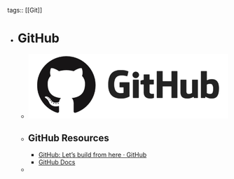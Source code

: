 tags:: [[Git]]

- # GitHub
	- ![github.png](../assets/github_1704343315994_0.png)
	- ## GitHub Resources
		- [GitHub: Let’s build from here · GitHub](https://github.com/)
		- [GitHub Docs](https://docs.github.com/en)
	-